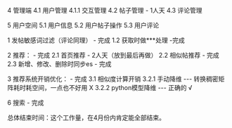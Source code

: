 4 管理端
    4.1 用户管理
        4.1.1 交互管理
    4.2 帖子管理 - 1人天
    4.3 评论管理

5 用户空间
    5.1 用户信息
    5.2 用户帖子操作
    5.3 用户评论


1 发帖敏感词过滤（评论同理） - 完成
1.2 获取时做***处理 -完成

2 推荐： - 完成
2.1 首页推荐 - 2人天（放到最后再做）
2.2 相似帖推荐 - 完成
2.3 新增、修改、删除时同步es - 完成

3 推荐系统开销优化： - 完成
3.1 相似度计算开销
3.2.1 手动降维 --- 转换稠密矩阵耗时耗空间，一点也不好用 X
3.2.2 python模型降维 --- 正确的 √

6 搜索 - 完成

总体结束时间：这个工作量，在4月份内肯定能全部结束。